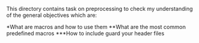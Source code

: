 This directory contains task on preprocessing to check my understanding of the general objectives which are:

*What are macros and how to use them
**What are the most common predefined macros
***How to include guard your header files
